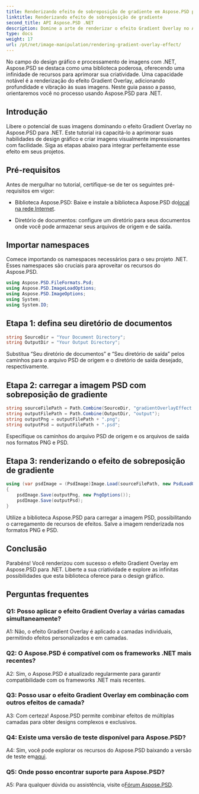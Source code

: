 ```yaml
---
title: Renderizando efeito de sobreposição de gradiente em Aspose.PSD para .NET
linktitle: Renderizando efeito de sobreposição de gradiente
second_title: API Aspose.PSD .NET
description: Domine a arte de renderizar o efeito Gradient Overlay no Aspose.PSD para .NET. Eleve suas habilidades de design gráfico com este tutorial passo a passo.
type: docs
weight: 17
url: /pt/net/image-manipulation/rendering-gradient-overlay-effect/
---
```

No campo do design gráfico e processamento de imagens com .NET, Aspose.PSD se destaca como uma biblioteca poderosa, oferecendo uma infinidade de recursos para aprimorar sua criatividade. Uma capacidade notável é a renderização do efeito Gradient Overlay, adicionando profundidade e vibração às suas imagens. Neste guia passo a passo, orientaremos você no processo usando Aspose.PSD para .NET.

## Introdução

Libere o potencial de suas imagens dominando o efeito Gradient Overlay no Aspose.PSD para .NET. Este tutorial irá capacitá-lo a aprimorar suas habilidades de design gráfico e criar imagens visualmente impressionantes com facilidade. Siga as etapas abaixo para integrar perfeitamente esse efeito em seus projetos.

## Pré-requisitos

Antes de mergulhar no tutorial, certifique-se de ter os seguintes pré-requisitos em vigor:

- Biblioteca Aspose.PSD: Baixe e instale a biblioteca Aspose.PSD do[local na rede Internet](https://releases.aspose.com/psd/net/).

- Diretório de documentos: configure um diretório para seus documentos onde você pode armazenar seus arquivos de origem e de saída.

## Importar namespaces

Comece importando os namespaces necessários para o seu projeto .NET. Esses namespaces são cruciais para aproveitar os recursos do Aspose.PSD.

```csharp
using Aspose.PSD.FileFormats.Psd;
using Aspose.PSD.ImageLoadOptions;
using Aspose.PSD.ImageOptions;
using System;
using System.IO;
```

## Etapa 1: defina seu diretório de documentos

```csharp
string SourceDir = "Your Document Directory";
string OutputDir = "Your Output Directory";
```

Substitua “Seu diretório de documentos” e “Seu diretório de saída” pelos caminhos para o arquivo PSD de origem e o diretório de saída desejado, respectivamente.

## Etapa 2: carregar a imagem PSD com sobreposição de gradiente

```csharp
string sourceFilePath = Path.Combine(SourceDir, "gradientOverlayEffect.psd");
string outputFilePath = Path.Combine(OutputDir, "output");
string outputPng = outputFilePath + ".png";
string outputPsd = outputFilePath + ".psd";
```

Especifique os caminhos do arquivo PSD de origem e os arquivos de saída nos formatos PNG e PSD.

## Etapa 3: renderizando o efeito de sobreposição de gradiente

```csharp
using (var psdImage = (PsdImage)Image.Load(sourceFilePath, new PsdLoadOptions() { LoadEffectsResource = true }))
{
    psdImage.Save(outputPng, new PngOptions());
    psdImage.Save(outputPsd);
}
```

Utilize a biblioteca Aspose.PSD para carregar a imagem PSD, possibilitando o carregamento de recursos de efeitos. Salve a imagem renderizada nos formatos PNG e PSD.

## Conclusão

Parabéns! Você renderizou com sucesso o efeito Gradient Overlay em Aspose.PSD para .NET. Liberte a sua criatividade e explore as infinitas possibilidades que esta biblioteca oferece para o design gráfico.

## Perguntas frequentes

### Q1: Posso aplicar o efeito Gradient Overlay a várias camadas simultaneamente?

A1: Não, o efeito Gradient Overlay é aplicado a camadas individuais, permitindo efeitos personalizados e em camadas.

### Q2: O Aspose.PSD é compatível com os frameworks .NET mais recentes?

A2: Sim, o Aspose.PSD é atualizado regularmente para garantir compatibilidade com os frameworks .NET mais recentes.

### Q3: Posso usar o efeito Gradient Overlay em combinação com outros efeitos de camada?

A3: Com certeza! Aspose.PSD permite combinar efeitos de múltiplas camadas para obter designs complexos e exclusivos.

### Q4: Existe uma versão de teste disponível para Aspose.PSD?

 A4: Sim, você pode explorar os recursos do Aspose.PSD baixando a versão de teste em[aqui](https://releases.aspose.com/).

### Q5: Onde posso encontrar suporte para Aspose.PSD?

 A5: Para qualquer dúvida ou assistência, visite o[Fórum Aspose.PSD](https://forum.aspose.com/c/psd/34).